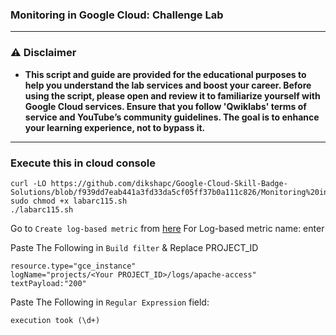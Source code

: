  ### Monitoring in Google Cloud: Challenge Lab


---

### ⚠️ Disclaimer
- **This script and guide are provided for  the educational purposes to help you understand the lab services and boost your career. Before using the script, please open and review it to familiarize yourself with Google Cloud services. Ensure that you follow 'Qwiklabs' terms of service and YouTube’s community guidelines. The goal is to enhance your learning experience, not to bypass it.**



---
### Execute this in cloud console
```
curl -LO https://github.com/dikshapc/Google-Cloud-Skill-Badge-Solutions/blob/f939dd7eab441a3fd33da5cf05ff37b0a111c826/Monitoring%20in%20Google%20Cloud%3A%20Challenge%20Lab/labarc115.sh
sudo chmod +x labarc115.sh
./labarc115.sh
```

Go to `Create log-based metric` from [here](https://console.cloud.google.com/logs/metrics/edit)
For Log-based metric name: enter <any name>

Paste The Following in `Build filter` & Replace PROJECT_ID
```
resource.type="gce_instance"
logName="projects/<Your PROJECT_ID>/logs/apache-access"
textPayload:"200"
```

Paste The Following in `Regular Expression` field:
```
execution took (\d+)
```
